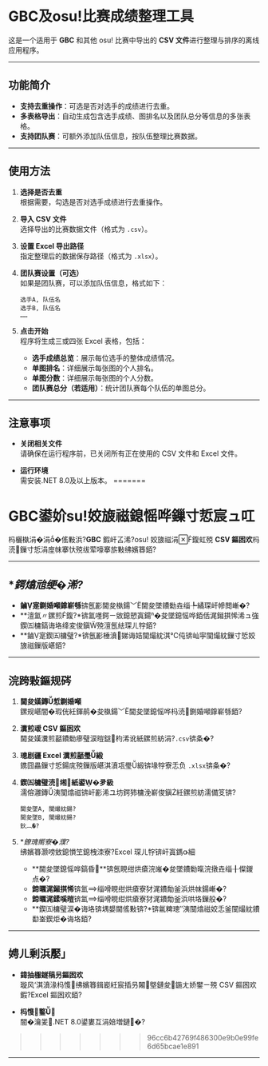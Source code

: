  # GBC及osu!比赛成绩整理工具

这是一个适用于 **GBC** 和其他 osu! 比赛中导出的 **CSV 文件**进行整理与排序的离线应用程序。

---

## **功能简介**
- **支持去重操作**：可选是否对选手的成绩进行去重。
- **多表格导出**：自动生成包含选手成绩、图排名以及团队总分等信息的多张表格。
- **支持团队赛**：可额外添加队伍信息，按队伍整理比赛数据。

---

## **使用方法**
1. **选择是否去重**  
   根据需要，勾选是否对选手成绩进行去重操作。

2. **导入 CSV 文件**  
   选择导出的比赛数据文件（格式为 `.csv`）。

3. **设置 Excel 导出路径**  
   指定整理后的数据保存路径（格式为 `.xlsx`）。

4. **团队赛设置（可选）**  
   如果是团队赛，可以添加队伍信息，格式如下：
     ```
     选手A, 队伍名
     选手B, 队伍名
     ……
     ```

5. **点击开始**  
   程序将生成三或四张 Excel 表格，包括：
   - **选手成绩总览**：展示每位选手的整体成绩情况。
   - **单图排名**：详细展示每张图的个人排名。
   - **单图分数**：详细展示每张图的个人分数。
   - **团队赛总分（若适用）**：统计团队赛每个队伍的单图总分。

---

## **注意事项**
- **关闭相关文件**  
  请确保在运行程序前，已关闭所有正在使用的 CSV 文件和 Excel 文件。

- **运行环境**  
  需安装.NET 8.0及以上版本。
=======
# GBC鍙妎su!姣旇禌鎴愮哗鏁寸悊宸ュ叿

杩欐槸涓�涓�傜敤浜?**GBC** 鍜屽叾浠?osu! 姣旇禌涓鍑虹殑 **CSV 鏂囦欢**杩涜鏁寸悊涓庢帓搴忕殑绂荤嚎搴旂敤绋嬪簭銆?

---

## **鍔熻兘绠�浠?*
- **鏀寔鍘婚噸鎿嶄綔**锛氬彲閫夋槸鍚﹀閫夋墜鐨勬垚缁╄繘琛屽幓閲嶃�?
- **澶氳〃鏍煎鍑?*锛氳嚜鍔ㄧ敓鎴愬寘鍚�夋墜鎴愮哗銆佸浘鎺掑悕浠ュ強鍥㈤槦鎬诲垎绛変俊鎭殑澶氬紶琛ㄦ牸銆?
- **鏀寔鍥㈤槦璧?*锛氬彲棰濆娣诲姞闃熶紞淇℃伅锛屾寜闃熶紞鏁寸悊姣旇禌鏁版嵁銆?

---

## **浣跨敤鏂规硶**
1. **閫夋嫨鏄惁鍘婚噸**  
   鏍规嵁闇�瑕侊紝鍕鹃�夋槸鍚﹀閫夋墜鎴愮哗杩涜鍘婚噸鎿嶄綔銆?

2. **瀵煎叆 CSV 鏂囦欢**  
   閫夋嫨瀵煎嚭鐨勬瘮璧涙暟鎹枃浠讹紙鏍煎紡涓?`.csv`锛夈�?

3. **璁剧疆 Excel 瀵煎嚭璺緞**  
   鎸囧畾鏁寸悊鍚庣殑鏁版嵁淇濆瓨璺緞锛堟牸寮忎负 `.xlsx`锛夈�?

4. **鍥㈤槦璧涜缃紙鍙�夛級**  
   濡傛灉鏄洟闃熻禌锛屽彲浠ユ坊鍔犻槦浼嶄俊鎭紝鏍煎紡濡備笅锛?
     ```
     閫夋墜A, 闃熶紞鍚?
     閫夋墜B, 闃熶紞鍚?
     鈥︹�?
     ```

5. **鐐瑰嚮寮�濮?*  
   绋嬪簭灏嗙敓鎴愪笁鎴栧洓寮?Excel 琛ㄦ牸锛屽寘鎷細
   - **閫夋墜鎴愮哗鎬昏**锛氬睍绀烘瘡浣嶉�夋墜鐨勬暣浣撴垚缁╂儏鍐点�?
   - **鍗曞浘鎺掑悕**锛氳缁嗗睍绀烘瘡寮犲浘鐨勪釜浜烘帓鍚嶃�?
   - **鍗曞浘鍒嗘暟**锛氳缁嗗睍绀烘瘡寮犲浘鐨勪釜浜哄垎鏁般�?
   - **鍥㈤槦璧涙�诲垎锛堣嫢閫傜敤锛?*锛氱粺璁″洟闃熻禌姣忎釜闃熶紞鐨勫崟鍥炬�诲垎銆?

---

## **娉ㄦ剰浜嬮」**
- **鍏抽棴鐩稿叧鏂囦欢**  
  璇风‘淇濆湪杩愯绋嬪簭鍓嶏紝宸插叧闂墍鏈夋鍦ㄤ娇鐢ㄧ殑 CSV 鏂囦欢鍜?Excel 鏂囦欢銆?

- **杩愯鐜**  
  闇�瀹夎.NET 8.0鍙婁互涓婄増鏈�?
>>>>>>> 96cc6b42769f486300e9b0e99fe6d65bcae1e891

---
